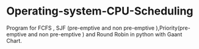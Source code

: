 # Operating-system-CPU-Scheduling
Program for FCFS , SJF (pre-emptive and non pre-emptive ),Priority(pre-emptive and non pre-emptive ) and Round Robin in python with Gaant Chart.
